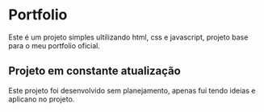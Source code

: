 # Portfolio
Este é um projeto simples ultilizando html, css e javascript, projeto base para o meu portfolio oficial.

## Projeto em constante atualização

Este projeto foi desenvolvido sem planejamento, apenas fui tendo ideias e aplicano no projeto.